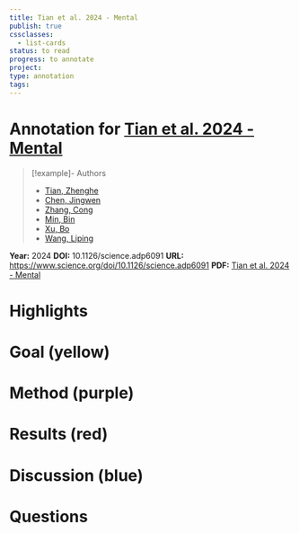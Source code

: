```yaml
---
title: Tian et al. 2024 - Mental
publish: true
cssclasses:
  - list-cards
status: to read
progress: to annotate
project:
type: annotation
tags:
---
```

# Annotation for [Tian et al. 2024 - Mental](Papers/References/Tian%20et%20al.%202024%20-%20Mental)

> [!example]- Authors
> - [Tian, Zhenghe](Papers/People/Tian%20Zhenghe)
> - [Chen, Jingwen](Papers/People/Chen%20Jingwen)
> - [Zhang, Cong](Papers/People/Zhang%20Cong)
> - [Min, Bin](Papers/People/Min%20Bin)
> - [Xu, Bo](Papers/People/Xu%20Bo)
> - [Wang, Liping](Papers/People/Wang%20Liping)

**Year:** 2024
**DOI:** 10.1126/science.adp6091
**URL:** https://www.science.org/doi/10.1126/science.adp6091
**PDF:** [Tian et al. 2024 - Mental](Papers/PDFs/Tian%20et%20al.%202024%20-%20Mental%20programming%20of%20spatial%20sequences%20in%20working%20memory%20in%20the%20macaque%20frontal%20cortex.pdf)

# Highlights


# Goal (yellow)


# Method (purple)


# Results (red)


# Discussion (blue)


# Questions

